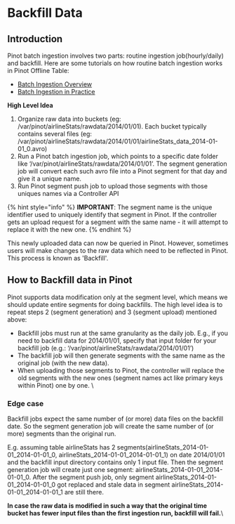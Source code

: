 # Backfill Data

## Introduction

Pinot batch ingestion involves two parts: routine ingestion job(hourly/daily) and backfill. Here are some tutorials on how routine batch ingestion works in Pinot Offline Table:

* [Batch Ingestion Overview](https://docs.pinot.apache.org/basics/data-import/batch-ingestion)
* [Batch Ingestion in Practice](https://docs.pinot.apache.org/users/tutorials/batch-data-ingestion-in-practice)

**High Level Idea**

1. Organize raw data into buckets (eg: /var/pinot/airlineStats/rawdata/2014/01/01). Each bucket typically contains several files (eg: /var/pinot/airlineStats/rawdata/2014/01/01/airlineStats\_data\_2014-01-01\_0.avro)
2. Run a Pinot batch ingestion job, which points to a specific date folder like ‘/var/pinot/airlineStats/rawdata/2014/01/01’. The segment generation job will convert each such avro file into a Pinot segment for that day and give it a unique name.
3. Run Pinot segment push job to upload those segments with those uniques names via a Controller API

{% hint style="info" %}
**IMPORTANT**: The segment name is the unique identifier used to uniquely identify that segment in Pinot. If the controller gets an upload request for a segment with the same name - it will attempt to replace it with the new one.
{% endhint %}

This newly uploaded data can now be queried in Pinot. However, sometimes users will make changes to the raw data which need to be reflected in Pinot. This process is known as 'Backfill'.

## **How to Backfill data in Pinot**

Pinot supports data modification only at the segment level, which means we should update entire segments for doing backfills. The high level idea is to repeat steps 2 (segment generation) and 3 (segment upload) mentioned above:

* Backfill jobs must run at the same granularity as the daily job. E.g., if you need to backfill data for 2014/01/01, specify that input folder for your backfill job (e.g.: ‘/var/pinot/airlineStats/rawdata/2014/01/01’)
* The backfill job will then generate segments with the same name as the original job (with the new data).&#x20;
* When uploading those segments to Pinot, the controller will replace the old segments with the new ones (segment names act like primary keys within Pinot) one by one. \


### **Edge case**

Backfill jobs expect the same number of (or more) data files on the backfill date. So the segment generation job will create the same number of (or more) segments than the original run.

E.g. assuming table airlineStats has 2 segments(airlineStats\_2014-01-01\_2014-01-01\_0, airlineStats\_2014-01-01\_2014-01-01\_1) on date 2014/01/01 and the backfill input directory contains only 1 input file. Then the segment generation job will create just one segment: airlineStats\_2014-01-01\_2014-01-01\_0. After the segment push job, only segment airlineStats\_2014-01-01\_2014-01-01\_0 got replaced and stale data in segment airlineStats\_2014-01-01\_2014-01-01\_1 are still there.

**In case the raw data is modified in such a way that the original time bucket has fewer input files than the first ingestion run, backfill will fail.**\







